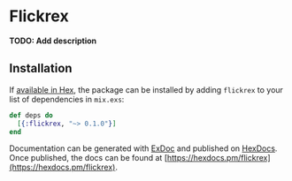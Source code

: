 # Flickrex

**TODO: Add description**

## Installation

If [available in Hex](https://hex.pm/docs/publish), the package can be installed
by adding `flickrex` to your list of dependencies in `mix.exs`:

```elixir
def deps do
  [{:flickrex, "~> 0.1.0"}]
end
```

Documentation can be generated with [ExDoc](https://github.com/elixir-lang/ex_doc)
and published on [HexDocs](https://hexdocs.pm). Once published, the docs can
be found at [https://hexdocs.pm/flickrex](https://hexdocs.pm/flickrex).

